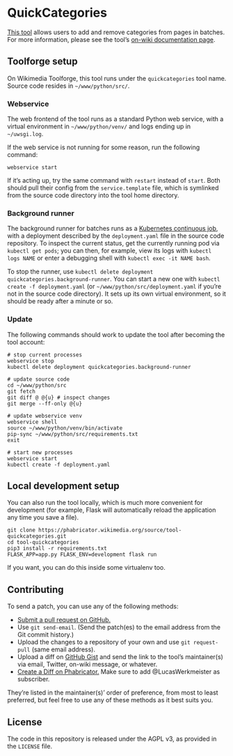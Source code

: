 # QuickCategories

[This tool](https://quickcategories.toolforge.org/) allows users to add and remove categories from pages in batches.
For more information,
please see the tool’s [on-wiki documentation page](https://meta.wikimedia.org/wiki/User:Lucas_Werkmeister/QuickCategories).

## Toolforge setup

On Wikimedia Toolforge, this tool runs under the `quickcategories` tool name.
Source code resides in `~/www/python/src/`.

### Webservice

The web frontend of the tool runs as a standard Python web service,
with a virtual environment in `~/www/python/venv/`
and logs ending up in `~/uwsgi.log`.

If the web service is not running for some reason, run the following command:
```
webservice start
```
If it’s acting up, try the same command with `restart` instead of `start`.
Both should pull their config from the `service.template` file,
which is symlinked from the source code directory into the tool home directory.

### Background runner

The background runner for batches runs as a [Kubernetes continuous job](https://wikitech.wikimedia.org/wiki/Help:Toolforge/Kubernetes#Kubernetes_continuous_jobs),
with a deployment described by the `deployment.yaml` file in the source code repository.
To inspect the current status, get the currently running pod via `kubectl get pods`;
you can then, for example, view its logs with `kubectl logs NAME`
or enter a debugging shell with `kubectl exec -it NAME bash`.

To stop the runner, use `kubectl delete deployment quickcategories.background-runner`.
You can start a new one with `kubectl create -f deployment.yaml`
(or `~/www/python/src/deployment.yaml` if you’re not in the source code directory).
It sets up its own virtual environment, so it should be ready after a minute or so.

### Update

The following commands should work to update the tool after becoming the tool account:

```
# stop current processes
webservice stop
kubectl delete deployment quickcategories.background-runner

# update source code
cd ~/www/python/src
git fetch
git diff @ @{u} # inspect changes
git merge --ff-only @{u}

# update webservice venv
webservice shell
source ~/www/python/venv/bin/activate
pip-sync ~/www/python/src/requirements.txt
exit

# start new processes
webservice start
kubectl create -f deployment.yaml
```

## Local development setup

You can also run the tool locally, which is much more convenient for development
(for example, Flask will automatically reload the application any time you save a file).

```
git clone https://phabricator.wikimedia.org/source/tool-quickcategories.git
cd tool-quickcategories
pip3 install -r requirements.txt
FLASK_APP=app.py FLASK_ENV=development flask run
```

If you want, you can do this inside some virtualenv too.

## Contributing

To send a patch, you can use any of the following methods:

* [Submit a pull request on GitHub.](https://github.com/lucaswerkmeister/tool-quickcategories)
* Use `git send-email`.
  (Send the patch(es) to the email address from the Git commit history.)
* Upload the changes to a repository of your own and use `git request-pull` (same email address).
* Upload a diff on [GitHub Gist](https://gist.github.com/)
  and send the link to the tool’s maintainer(s) via email, Twitter, on-wiki message, or whatever.
* [Create a Diff on Phabricator.](https://phabricator.wikimedia.org/differential/diff/create/)
  Make sure to add @LucasWerkmeister as subscriber.

They’re listed in the maintainer(s)’ order of preference, from most to least preferred,
but feel free to use any of these methods as it best suits you.

## License

The code in this repository is released under the AGPL v3, as provided in the `LICENSE` file.
